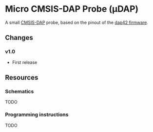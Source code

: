 # Micro CMSIS-DAP Probe (µDAP)

A small [CMSIS-DAP](https://arm-software.github.io/CMSIS_5/DAP/html/index.html) probe, based on the pinout of the [dap42 firmware](https://github.com/devanlai/dap42).

## Changes

### v1.0

* First release

## Resources

### Schematics

TODO

### Programming instructions

TODO


